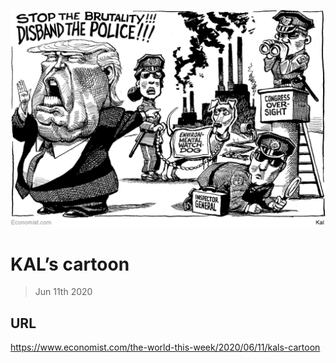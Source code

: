 ![](./images/20200613_WWD000_0.jpg)

# KAL’s cartoon

> Jun 11th 2020



## URL

https://www.economist.com/the-world-this-week/2020/06/11/kals-cartoon
